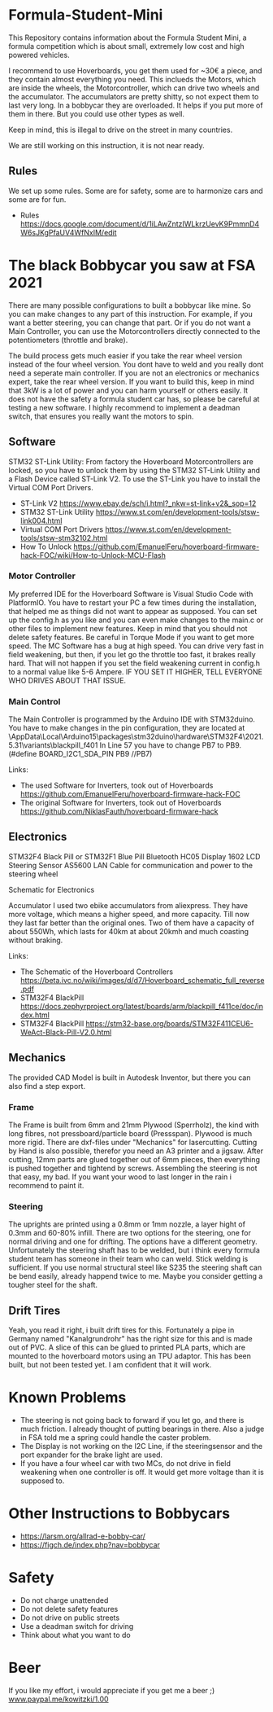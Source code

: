 # Formula-Student-Mini
This Repository contains information about the Formula Student Mini, a formula competition which is about small, extremely low cost and high powered vehicles.

I recommend to use Hoverboards, you get them used for ~30€ a piece, and they contain almost everything you need. This inclueds the Motors, which are inside the wheels, the Motorcontroller, which can drive two wheels and the accumulator.
The accumulators are pretty shitty, so not expect them to last very long. In a bobbycar they are overloaded. It helps if you put more of them in there. But you could use other types as well.

Keep in mind, this is illegal to drive on the street in many countries.

We are still working on this instruction, it is not near ready.


## Rules
We set up some rules. Some are for safety, some are to harmonize cars and some are for fun.
- Rules https://docs.google.com/document/d/1iLAwZntzIWLkrzUevK9PmmnD4W6sJKgPfaUV4WfNxIM/edit

# The black Bobbycar you saw at FSA 2021
There are many possible configurations to built a bobbycar like mine. So you can make changes to any part of this instruction. For example, if you want a better steering, you can change that part. Or if you do not want a Main Controller, you can use the Motorcontrollers directly connected to the potentiometers (throttle and brake).

The build process gets much easier if you take the rear wheel version instead of the four wheel version. You dont have to weld and you really dont need a seperate main controller. If you are not an electronics or mechanics expert, take the rear wheel version.
If you want to build this, keep in mind that 3kW is a lot of power and you can harm yourself or others easily. It does not have the safety a formula student car has, so please be careful at testing a new software. I highly recommend to implement a deadman switch, that ensures you really want the motors to spin.

## Software

STM32 ST-Link Utility:
From factory the Hoverboard Motorcontrollers are locked, so you have to unlock them by using the STM32 ST-Link Utility and a Flash Device called ST-Link V2. To use the ST-Link you have to install the Virtual COM Port Drivers.
- ST-Link V2 https://www.ebay.de/sch/i.html?_nkw=st-link+v2&_sop=12
- STM32 ST-Link Utility https://www.st.com/en/development-tools/stsw-link004.html
- Virtual COM Port Drivers https://www.st.com/en/development-tools/stsw-stm32102.html
- How To Unlock https://github.com/EmanuelFeru/hoverboard-firmware-hack-FOC/wiki/How-to-Unlock-MCU-Flash


### Motor Controller
My preferred IDE for the Hoverboard Software is Visual Studio Code with PlatformIO. You have to restart your PC a few times during the installation, that helped me as things did not want to appear as supposed. You can set up the config.h as you like and you can even make changes to the main.c or other files to implement new features. Keep in mind that you should not delete safety features.
Be careful in Torque Mode if you want to get more speed. The MC Software has a bug at high speed. You can drive very fast in field weakening, but then, if you let go the throttle too fast, it brakes really hard. That will not happen if you set the field weakening current in config.h to a normal value like 5-6 Ampere. IF YOU SET IT HIGHER, TELL EVERYONE WHO DRIVES ABOUT THAT ISSUE. 


### Main Control
The Main Controller is programmed by the Arduino IDE with STM32duino. You have to make changes in the pin configuration, they are located at \AppData\Local\Arduino15\packages\stm32duino\hardware\STM32F4\2021.5.31\variants\blackpill_f401
In Line 57 you have to change PB7 to PB9. (#define BOARD_I2C1_SDA_PIN      PB9 //PB7)

Links:
- The used Software for Inverters, took out of Hoverboards https://github.com/EmanuelFeru/hoverboard-firmware-hack-FOC
- The original Software for Inverters, took out of Hoverboards https://github.com/NiklasFauth/hoverboard-firmware-hack

## Electronics
STM32F4 Black Pill or STM32F1 Blue Pill
Bluetooth HC05
Display 1602 LCD
Steering Sensor AS5600
LAN Cable for communication and power to the steering wheel

Schematic for Electronics

Accumulator
I used two ebike accumulators from aliexpress. They have more voltage, which means a higher speed, and more capacity. Till now they last far better than the original ones.
Two of them have a capacity of about 550Wh, which lasts for 40km at about 20kmh and much coasting without braking.

Links:
- The Schematic of the Hoverboard Controllers https://beta.ivc.no/wiki/images/d/d7/Hoverboard_schematic_full_reverse.pdf
- STM32F4 BlackPill https://docs.zephyrproject.org/latest/boards/arm/blackpill_f411ce/doc/index.html
- STM32F4 BlackPill https://stm32-base.org/boards/STM32F411CEU6-WeAct-Black-Pill-V2.0.html

## Mechanics
The provided CAD Model is built in Autodesk Inventor, but there you can also find a step export.

### Frame
The Frame is built from 6mm and 21mm Plywood (Sperrholz), the kind with long fibres, not pressboard/particle board (Pressspan). Plywood is much more rigid.
There are dxf-files under "Mechanics" for lasercutting. Cutting by Hand is also possible, therefor you need an A3 printer and a jigsaw.
After cutting, 12mm parts are glued together out of 6mm pieces, then everything is pushed together and tightend by screws. Assembling the steering is not that easy, my bad.
If you want your wood to last longer in the rain i recommend to paint it.

### Steering
The uprights are printed using a 0.8mm or 1mm nozzle, a layer hight of 0.3mm and 60-80% infill. There are two options for the steering, one for normal driving and one for drifting. The options have a different geometry.
Unfortunately the steering shaft has to be welded, but i think every formula student team has someone in their team who can weld. Stick welding is sufficient.
If you use normal structural steel like S235 the steering shaft can be bend easily, already happend twice to me. Maybe you consider getting a tougher steel for the shaft.

## Drift Tires
Yeah, you read it right, i built drift tires for this. Fortunately a pipe in Germany named "Kanalgrundrohr" has the right size for this and is made out of PVC. A slice of this can be glued to printed PLA parts, which are mounted to the hoverboard motors using an TPU adaptor. This has been built, but not been tested yet. I am confident that it will work.


# Known Problems
- The steering is not going back to forward if you let go, and there is much friction. I already thought of putting bearings in there. Also a judge in FSA told me a spring could handle the caster problem.
- The Display is not working on the I2C Line, if the steeringsensor and the port expander for the brake light are used.
- If you have a four wheel car with two MCs, do not drive in field weakening when one controller is off. It would get more voltage than it is supposed to.

# Other Instructions to Bobbycars
- https://larsm.org/allrad-e-bobby-car/
- https://figch.de/index.php?nav=bobbycar

# Safety
- Do not charge unattended
- Do not delete safety features
- Do not drive on public streets
- Use a deadman switch for driving
- Think about what you want to do

# Beer
If you like my effort, i would appreciate if you get me a beer ;)
www.paypal.me/kowitzki/1.00

